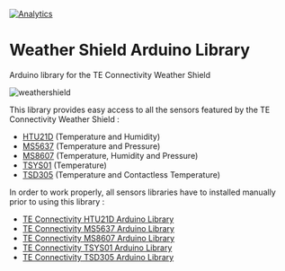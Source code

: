[![Analytics](https://ga-beacon.appspot.com/UA-97622785-1/README)](https://github.com/igrigorik/ga-beacon)

# Weather Shield Arduino Library
Arduino library for the TE Connectivity Weather Shield

![weathershield](https://cloud.githubusercontent.com/assets/20226823/18585927/3a23b69a-7c1a-11e6-857b-6aa3a8e6d244.jpg)

This library provides easy access to all the sensors featured by the TE Connectivity Weather Shield :
* [HTU21D](http://www.te.com/usa-en/product-CAT-HSC0004.html) (Temperature and Humidity)
* [MS5637](http://www.te.com/usa-en/product-CAT-BLPS0037.html) (Temperature and Pressure)
* [MS8607](http://www.te.com/usa-en/product-CAT-BLPS0018.html) (Temperature, Humidity and Pressure)
* [TSYS01](http://www.te.com/usa-en/product-G-NICO-018.html) (Temperature)
* [TSD305](http://www.te.com/usa-en/product-G-TPMO-101.html) (Temperature and Contactless Temperature)
 
In order to work properly, all sensors libraries have to installed manually prior to using this library : 
* [TE Connectivity HTU21D Arduino Library](https://github.com/TEConnectivity/HTU21D_Arduino_Library)
* [TE Connectivity MS5637 Arduino Library](https://github.com/TEConnectivity/MS5637_Arduino_Library)
* [TE Connectivity MS8607 Arduino Library](https://github.com/TEConnectivity/MS8607_Arduino_Library)
* [TE Connectivity TSYS01 Arduino Library](https://github.com/TEConnectivity/TSYS01_Arduino_Library)
* [TE Connectivity TSD305 Arduino Library](https://github.com/TEConnectivity/TSD305_Arduino_Library)
